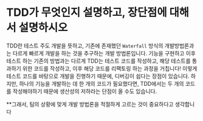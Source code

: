 # TDD가 무엇인지 설명하고, 장단점에 대해서 설명하시오

TDD란 테스트 주도 개발을 뜻하고, 기존에 존재했던 `Waterfall` 방식의 개발방법론과는 다르게 빠르게 개발을 하는 것을 추구하는 개발 방법론입니다. 기능을 구현하고 이후 테스트 하는 기존의 방법과는 다르게 TDD는 테스트 코드를 작성하고, 해당 테스트를 통과하기 위한 코드를 작성하고, 이후 해당 코드를 리팩토링 하는 과정을 거칩니다! 이렇게 테스트 코드를 바탕으로 개발을 진행하기 때문에, 디버깅이 쉽다는 장점이 있습니다. 하지만, 하나의 기능을 개발하는 데 한 개의 코드가 필요했다면, TDD에서는 두 개의 코드를 작성해야하기 때문에 생산성의 저하라는 단점이 올 수도 있습니다. 



**그래서, 팀의 상황에 맞게 개발 방법론을 적절하게 고르는 것이 중요하다고 생각합니다

